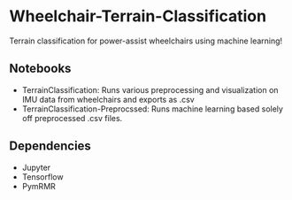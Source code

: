 # Wheelchair-Terrain-Classification

Terrain classification for power-assist wheelchairs using machine learning!

## Notebooks

- TerrainClassification: Runs various preprocessing and visualization on IMU data from wheelchairs and exports as .csv
- TerrainClassification-Preprocssed: Runs machine learning based solely off preprocessed .csv files.

## Dependencies

- Jupyter
- Tensorflow
- PymRMR
